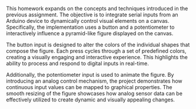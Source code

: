 This homework expands on the concepts and techniques introduced in the previous assignment. The objective is to integrate serial inputs from an Arduino device to dynamically control visual elements on a canvas. Specifically, the implementation uses a button and a potentiometer to interactively influence a pyramid-like figure displayed on the canvas.

The button input is designed to alter the colors of the individual shapes that compose the figure. Each press cycles through a set of predefined colors, creating a visually engaging and interactive experience. This highlights the ability to process and respond to digital inputs in real-time.

Additionally, the potentiometer input is used to animate the figure. By introducing an analog control mechanism, the project demonstrates how continuous input values can be mapped to graphical properties. The smooth resizing of the figure showcases how analog sensor data can be effectively utilized to create dynamic and visually appealing changes.
